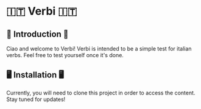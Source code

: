 # 🇮🇹 Verbi 🇮🇹

## 🤗 Introduction 🤗

Ciao and welcome to Verbi! Verbi is intended to be a simple test for italian verbs. Feel free to test yourself once it's done.


## 🖥 Installation 🖥

Currently, you will need to clone this project in order to access the content. Stay tuned for updates!
